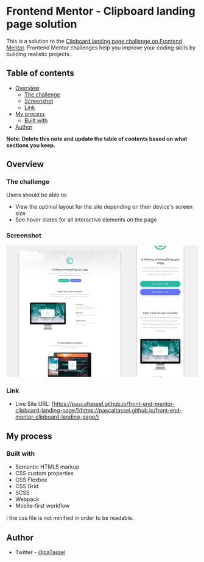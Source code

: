 # Frontend Mentor - Clipboard landing page solution

This is a solution to the [Clipboard landing page challenge on Frontend Mentor](https://www.frontendmentor.io/challenges/clipboard-landing-page-5cc9bccd6c4c91111378ecb9). Frontend Mentor challenges help you improve your coding skills by building realistic projects. 

## Table of contents

- [Overview](#overview)
  - [The challenge](#the-challenge)
  - [Screenshot](#screenshot)
  - [Link](#link)
- [My process](#my-process)
  - [Built with](#built-with)
- [Author](#author)

**Note: Delete this note and update the table of contents based on what sections you keep.**

## Overview

### The challenge

Users should be able to:

- View the optimal layout for the site depending on their device's screen size
- See hover states for all interactive elements on the page

### Screenshot

![](design/screenshot.jpg)

### Link

- Live Site URL: [https://pascaltassel.github.io/front-end-mentor-clipboard-landing-page/](https://pascaltassel.github.io/front-end-mentor-clipboard-landing-page/)

## My process

### Built with

- Semantic HTML5 markup
- CSS custom properties
- CSS Flexbox
- CSS Grid
- SCSS
- Webpack
- Mobile-first workflow

:information_source: the css file is not minified in order to be readable.

## Author

- Twitter - [@paTassel](https://www.twitter.com/patassel)